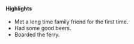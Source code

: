 #### Highlights

* Met a long time family friend for the first time.
* Had some good beers. 
* Boarded the ferry.
